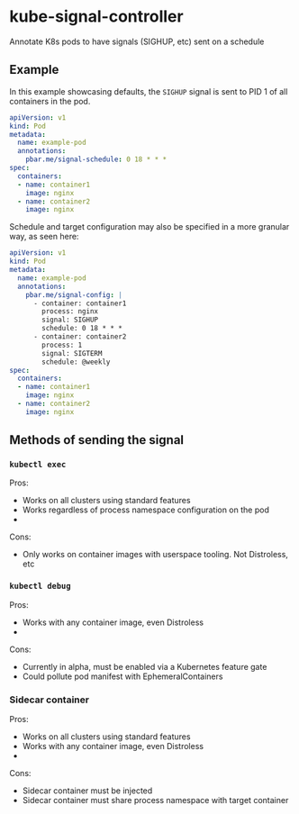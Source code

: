 # kube-signal-controller

Annotate K8s pods to have signals (SIGHUP, etc) sent on a schedule

## Example

In this example showcasing defaults, the `SIGHUP` signal is sent to PID 1 of all containers in the pod.

```yaml
apiVersion: v1
kind: Pod
metadata:
  name: example-pod
  annotations:
    pbar.me/signal-schedule: 0 18 * * *
spec:
  containers:
  - name: container1
    image: nginx
  - name: container2
    image: nginx
```

Schedule and target configuration may also be specified in a more granular way, as seen here:

```yaml
apiVersion: v1
kind: Pod
metadata:
  name: example-pod
  annotations:
    pbar.me/signal-config: |
      - container: container1
        process: nginx
        signal: SIGHUP
        schedule: 0 18 * * *
      - container: container2
        process: 1
        signal: SIGTERM
        schedule: @weekly
spec:
  containers:
  - name: container1
    image: nginx
  - name: container2
    image: nginx
```

## Methods of sending the signal

### `kubectl exec`

Pros:
- Works on all clusters using standard features
- Works regardless of process namespace configuration on the pod
-
Cons:
- Only works on container images with userspace tooling. Not Distroless, etc

### `kubectl debug`

Pros:
- Works with any container image, even Distroless
-
Cons:
- Currently in alpha, must be enabled via a Kubernetes feature gate
- Could pollute pod manifest with EphemeralContainers

### Sidecar container

Pros:
- Works on all clusters using standard features
- Works with any container image, even Distroless
-
Cons:
- Sidecar container must be injected
- Sidecar container must share process namespace with target container
